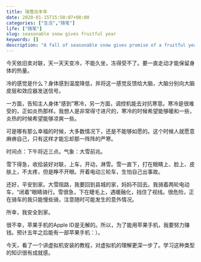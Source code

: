 ```yaml
---
title: 瑞雪兆丰年
date: 2020-01-15T15:50:07+08:00
categories: ["生活","随笔"]
life: ["随笔"]
slug: seasonable snow gives fruitful year
keywords: []
description: "A fall of seasonable snow gives promise of a fruitful year."
---
```


今天依旧卖对联，天一天天变冷，不能久坐，冻得受不了。要一直走动才能保留身体的热量。

冷的感觉是什么？身体感到温度降低，并将这一感觉反馈给大脑，大脑分别向大脑皮层和效应器发送信号。

一方面，告知主人身体“感到”寒冷，另一方面，调控机能去对抗寒意。寒冷是很难受的，正如炎热那样。我想人是非常得寸进尺的，寒冷的时候希望能够暖和一些，炎热的时候希望能够凉爽一些。

可是哪有那么幸福的时候，大多数情况下，还是不能够如愿的。这个时候人就愿意麻痹自己，只有这样才能忘却那一阵阵的严寒。

时间点：下午将近三点。气象：大雪前兆。

雪下得急，收拾装好对联，上车，开动，淋雪。雪一直下，打在眼睛上、脸上、皮肤上，不太疼，但是睁不开眼。开着电动三轮车，生怕自己出事故。

还好，平安到家。大雪阻路，我要回到县城的家，妈妈不回去。我骑着两轮电动车，“闭着”眼睛骑行。雪很急，下在睫毛上，遇暖融化，挡住了视线。很危险，正在骑车的我只能慢些骑，注意随时可能发生的意外情况。

所幸，我安全到家。

很不幸，苹果手机的Apple ID是无解的。所以，为了能用苹果手机，我要努力赚钱。预计五年之后能有一部苹果手机：）。

今天，看了一个讲虚拟机安装的教程，对虚拟机的理解更深一步了。学习这种类型的知识很有成就感。